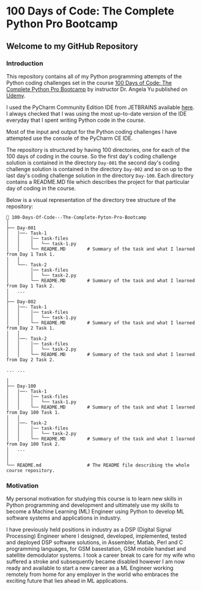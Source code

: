 # 100 Days of Code: The Complete Python Pro Bootcamp

## Welcome to my GitHub Repository

### Introduction

This repository contains all of my Python programming attempts of the Python coding challenges set in the course [100 Days of Code: The Complete Python Pro Bootcamp](https://www.udemy.com/course/100-days-of-code/?couponCode=2021PM20) by instructor Dr. Angela Yu published on [Udemy](https://www.udemy.com).

I used the PyCharm Community Edition IDE from JETBRAINS available [here](https://www.jetbrains.com/pycharm/). I always checked that I was using the most up-to-date version of the IDE everyday that I spent writing Python code in the course.

Most of the input and output for the Python coding challenges I have attempted use the console of the PyCharm CE IDE.

The repository is structured by having 100 directories, one for each of the 100 days of coding in the course. So the first day's coding challenge solution is contained in the directory ```Day-001``` the second day's coding challenge solution is contained in the directory ```Day-002``` and so on up to the last day's coding challenge solution in the directory ```Day-100```. Each directory contains a README.MD file which describes the project for that particular day of coding in the course.

Below is a visual representation of the directory tree structure of the repository:

```plaintext
📂 100-Days-Of-Code---The-Complete-Pyton-Pro-Bootcamp
│
├── Day-001
│   │──- Task-1
│   │    │── task-files
│   │    │   └── task-1.py
│   │    └── README.MD        # Summary of the task and what I learned from Day 1 Task 1.
│   │
│   └──- Task-2
│        │── task-files
│        │   └── task-2.py
│        └── README.MD        # Summary of the task and what I learned from Day 1 Task 2.
│   ...
│
├── Day-002
│   │──- Task-1
│   │    │── task-files
│   │    │   └── task-1.py
│   │    └── README.MD        # Summary of the task and what I learned from Day 2 Task 1.
│   │
│   │──- Task-2
│   │    │── task-files
│   │    │   └── task-2.py
│   │    └── README.MD        # Summary of the task and what I learned from Day 2 Task 2.

... ...

│
├── Day-100
│   │──- Task-1
│   │    │── task-files
│   │    │   └── task-1.py
│   │    └── README.MD        # Summary of the task and what I learned from Day 100 Task 1.
│   │
│   │──- Task-2
│   │    │── task-files
│   │    │   └── task-2.py
│   │    └── README.MD        # Summary of the task and what I learned from Day 100 Task 2.
│   ...
│
│
└── README.md                 # The README file describing the whole course repository.
```

### Motivation

My personal motivation for studying this course is to learn new skills in Python programming and development and ultimately use my skills to become a Machine Learning (ML) Engineer using Python to develop ML software systems and applications in industry.

I have previously held positions in industry as a DSP (Digital Signal Processing) Engineer where I designed, developed, implemented, tested and deployed DSP software solutions, in Assembler, Matlab, Perl and C programming languages, for GSM basestation, GSM mobile handset and satellite demodulator systems. I took a career break to care for my wife who suffered a stroke and subsequently became disabled however I am now ready and available to start a new career as a ML Engineer working remotely from home for any employer in the world who embraces the exciting future that lies ahead in ML applications.





